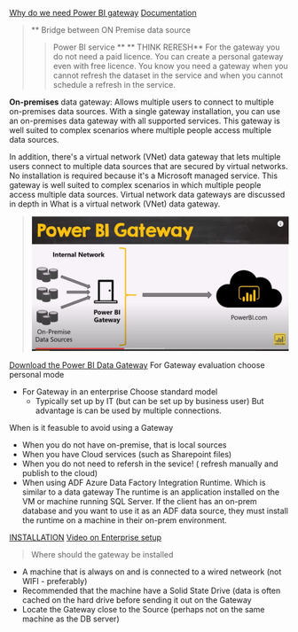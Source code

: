 [Why do we need Power BI gateway](https://www.youtube.com/watch?v=i1W5kISMF50)
[Documentation](https://docs.microsoft.com/en-us/power-bi/connect-data/service-gateway-onprem-indepth)

> ** Bridge between ON Premise data source 
> > Power BI service ** ** THINK RERESH**
> For the gateway you do not need a paid licence. You can create a personal gateway even with free licence.
> You know you need a gateway when you cannot refresh the dataset in the service and when you cannot schedule a refresh in the service.


**On-premises** data gateway: Allows multiple users to connect to multiple on-premises data sources. With a single gateway installation, you can use an on-premises data gateway with all supported services. This gateway is well suited to complex scenarios where multiple people access multiple data sources.

In addition, there's a virtual network (VNet) data gateway that lets multiple users connect to multiple data sources that are secured by virtual networks. No installation is required because it's a Microsoft managed service. This gateway is well suited to complex scenarios in which multiple people access multiple data sources. Virtual network data gateways are discussed in depth in What is a virtual network (VNet) data gateway.



> ![Setup](https://github.com/sjtalkar/PowerBIModelingDAXLearning/blob/main/GatewayandDataSources.JPG)

[Download the Power BI Data Gateway](https://powerbi.microsoft.com/en-us/gateway/)
For Gateway evaluation choose personal mode
- For Gateway in an enterprise Choose standard model 
    - Typically set up by IT (but can be set up by business user) But advantage is can be used by multiple connections.
    

When is it feasuble to avoid using a Gateway
- When you do not have on-premise, that is local sources
- When you have Cloud services (such as Sharepoint files)
- When you do not need to refersh in the sevice! ( refresh manually and publish to the cloud)
- When using ADF Azure Data Factory Integration Runtime.
    Which is similar to a data gateway
    The runtime is an application installed on the VM or machine running SQL Server.
    If the client has an on-prem database and you want to use it as an ADF data source, they must install the runtime on a machine in their on-prem environment.

[INSTALLATION](https://docs.microsoft.com/en-us/data-integration/gateway/service-gateway-install)
[Video on Enterprise setup](https://www.youtube.com/watch?v=fejSQmshwrE&t=2s)

> Where should the gateway be installed
 - A machine that is always on and is connected to a wired netweork (not WIFI - preferably)
 - Recommended that the machine have a Solid State Drive (data is often cached on the hard drive before sending it out on the Gateway
 - Locate the Gateway close to the Source (perhaps not on the same machine as the DB server)

